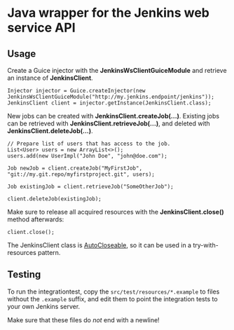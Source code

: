 # Java wrapper for the Jenkins web service API

## Usage

Create a Guice injector with the **JenkinsWsClientGuiceModule** and retrieve an instance of **JenkinsClient**.

	Injector injector = Guice.createInjector(new JenkinsWsClientGuiceModule("http://my.jenkins.endpoint/jenkins"));
	JenkinsClient client = injector.getInstance(JenkinsClient.class);

New jobs can be created with **JenkinsClient.createJob(...)**. Existing jobs can be retrieved with **JenkinsClient.retrieveJob(...)**, and deleted with **JenkinsClient.deleteJob(...)**.

	// Prepare list of users that has access to the job.
	List<User> users = new ArrayList<>();
	users.add(new UserImpl("John Doe", "john@doe.com");

	Job newJob = client.createJob("MyFirstJob", "git://my.git.repo/myfirstproject.git", users);

	Job existingJob = client.retrieveJob("SomeOtherJob");

	client.deleteJob(existingJob);


Make sure to release all acquired resources with the **JenkinsClient.close()** method afterwards:

	client.close();

The JenkinsClient class is [AutoCloseable](http://docs.oracle.com/javase/7/docs/api/java/lang/AutoCloseable.html), so it can be used in a try-with-resources pattern.

## Testing
To run the integrationtest, copy the `src/test/resources/*.example` to files without the `.example` suffix, and edit them to point the integration tests to your own  Jenkins server.

Make sure that these files do *not* end with a newline!
